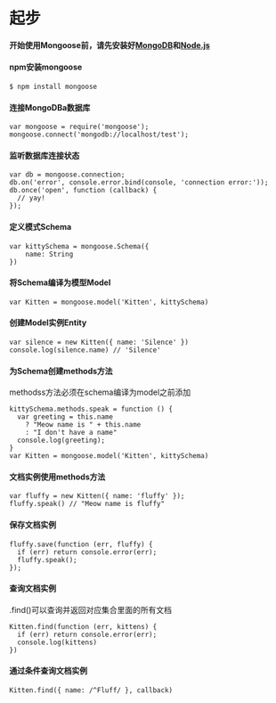# 起步
#### 开始使用Mongoose前，请先安装好[MongoDB](http://www.mongodb.org/downloads)和[Node.js](https://nodejs.org/en/)
#### npm安装mongoose


    $ npm install mongoose
    
#### 连接MongoDBa数据库

    var mongoose = require('mongoose');
    mongoose.connect('mongodb://localhost/test');
    
#### 监听数据库连接状态

    var db = mongoose.connection;
    db.on('error', console.error.bind(console, 'connection error:'));
    db.once('open', function (callback) {
      // yay!
    });

#### 定义模式Schema

    var kittySchema = mongoose.Schema({
        name: String
    })

#### 将Schema编译为模型Model

    var Kitten = mongoose.model('Kitten', kittySchema)

#### 创建Model实例Entity

    var silence = new Kitten({ name: 'Silence' })
    console.log(silence.name) // 'Silence'
    
#### 为Schema创建methods方法
methodss方法必须在schema编译为model之前添加

    kittySchema.methods.speak = function () {
      var greeting = this.name
        ? "Meow name is " + this.name
        : "I don't have a name"
      console.log(greeting);
    }
    var Kitten = mongoose.model('Kitten', kittySchema)

#### 文档实例使用methods方法

    var fluffy = new Kitten({ name: 'fluffy' });
    fluffy.speak() // "Meow name is fluffy"
    
#### 保存文档实例

    fluffy.save(function (err, fluffy) {
      if (err) return console.error(err);
      fluffy.speak();
    });

#### 查询文档实例
.find()可以查询并返回对应集合里面的所有文档

    Kitten.find(function (err, kittens) {
      if (err) return console.error(err);
      console.log(kittens)
    })
    
#### 通过条件查询文档实例

    Kitten.find({ name: /^Fluff/ }, callback)



    

    







    

